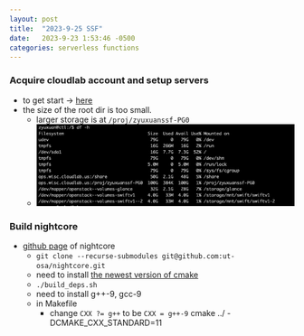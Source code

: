 ```yaml
---
layout: post
title:  "2023-9-25 SSF"
date:   2023-9-23 1:53:46 -0500
categories: serverless functions
---
```

### Acquire cloudlab account and setup servers
- to get start -> [here](https://docs.cloudlab.us/getting-started.html)
- the size of the root dir is too small.
	+ larger storage is at `/proj/zyuxuanssf-PG0` 
	+ ![here](/assets/2023-09-27/s1.png) 

### Build nightcore
- [github page](https://github.com/ut-osa/nightcore/tree/asplos-release) of nightcore
	+ `git clone --recurse-submodules git@github.com:ut-osa/nightcore.git`
	+ need to install [the newest version of cmake](https://cmake.org/download/)
	+ `./build_deps.sh`
	+ need to install g++-9, gcc-9
	+ in Makefile
		* change `CXX ?= g++` to be `CXX = g++-9`
cmake ../ -DCMAKE_CXX_STANDARD=11
